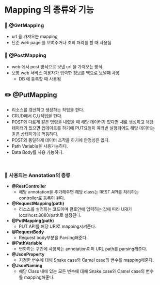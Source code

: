 # Mapping 의 종류와 기능

### 📍 @GetMapping

- url 을 가져오는 mapping
- 단순 web page 를 보여주거나 조회 처리를 할 때 사용됨

### 📍 @PostMapping

- web 에서 post 방식으로 보낸 url 을 가져오는 방식
- 보통 web 서비스 이용자가 입력한 정보를 백으로 보낼때 사용
    - DB 에 등록할 때 사용됨

## ✏️ @PutMapping

- 리소스를 갱신하고 생성하는 작업을 한다.
- CRUD에서 C,U작업을 한다.
- POST와 다르게 같은 명령을 내렸을 때 해당 데이터가 없다면 새로 생성하고 해당 데이터가 있으면 업데이트를 하기에 PUT요청이 여러번 실행되어도 해당 데이터는 같은 상태이기에 멱등하다.
- POST와 동일하게 데이터 조작을 하기에 안정성은 없다.
- Path Variable을 사용가능하다.
- Data Body를 사용 가능하다.

<br>

### 📍 **사용되는 Annotation의 종류**

- **@RestController**
    - 해당 annotation을 추가해주면 해당 class는 REST API를 처리하는 controller로 등록이 된다.
- **@RequestMapping(path)**
    - 리소스를 설정하는 코드이며 괄호안에 입력하는 값에 따라 URI가 localhost:8080/path로 설정된다.
- **@PutMapping(path)**
    - PUT API를 해당 URI로 mapping시켜준다.
- **@RequestBody**
    - Request body부분을 Parsing해준다.
- **@PathVariable**
    - 변화하는 구간에 사용하는 annotation이며 URL path를 parsing해준다.
- **@JsonProperty**
    - 지정한 변수에 대해 Snake case와 Camel case의 변수를 mapping해준다.
- **@JsonNaming**
    - 해당 Class 내에 있는 모든 변수에 대해 Snake case와 Camel case의 변수를 mapping해준다.